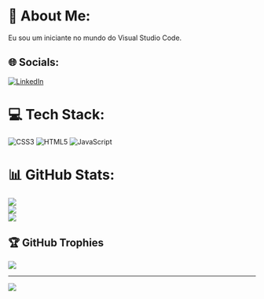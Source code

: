 # 💫 About Me:
Eu sou um iniciante no mundo do Visual Studio Code.


## 🌐 Socials:
[![LinkedIn](https://img.shields.io/badge/LinkedIn-%230077B5.svg?logo=linkedin&logoColor=white)](https://linkedin.com/in/CarlosEduardoRibeirodaSilva) 

# 💻 Tech Stack:
![CSS3](https://img.shields.io/badge/css3-%231572B6.svg?style=for-the-badge&logo=css3&logoColor=white) ![HTML5](https://img.shields.io/badge/html5-%23E34F26.svg?style=for-the-badge&logo=html5&logoColor=white) ![JavaScript](https://img.shields.io/badge/javascript-%23323330.svg?style=for-the-badge&logo=javascript&logoColor=%23F7DF1E)
# 📊 GitHub Stats:
![](https://github-readme-stats.vercel.app/api?username=CarlosRibeiro&theme=dark&hide_border=false&include_all_commits=false&count_private=false)<br/>
![](https://github-readme-streak-stats.herokuapp.com/?user=CarlosRibeiro&theme=dark&hide_border=false)<br/>
![](https://github-readme-stats.vercel.app/api/top-langs/?username=CarlosRibeiro&theme=dark&hide_border=false&include_all_commits=false&count_private=false&layout=compact)

## 🏆 GitHub Trophies
![](https://github-profile-trophy.vercel.app/?username=CarlosRibeiro&theme=discord&no-frame=false&no-bg=true&margin-w=4)

---
[![](https://visitcount.itsvg.in/api?id=CarlosRibeiro&icon=0&color=0)](https://visitcount.itsvg.in)
